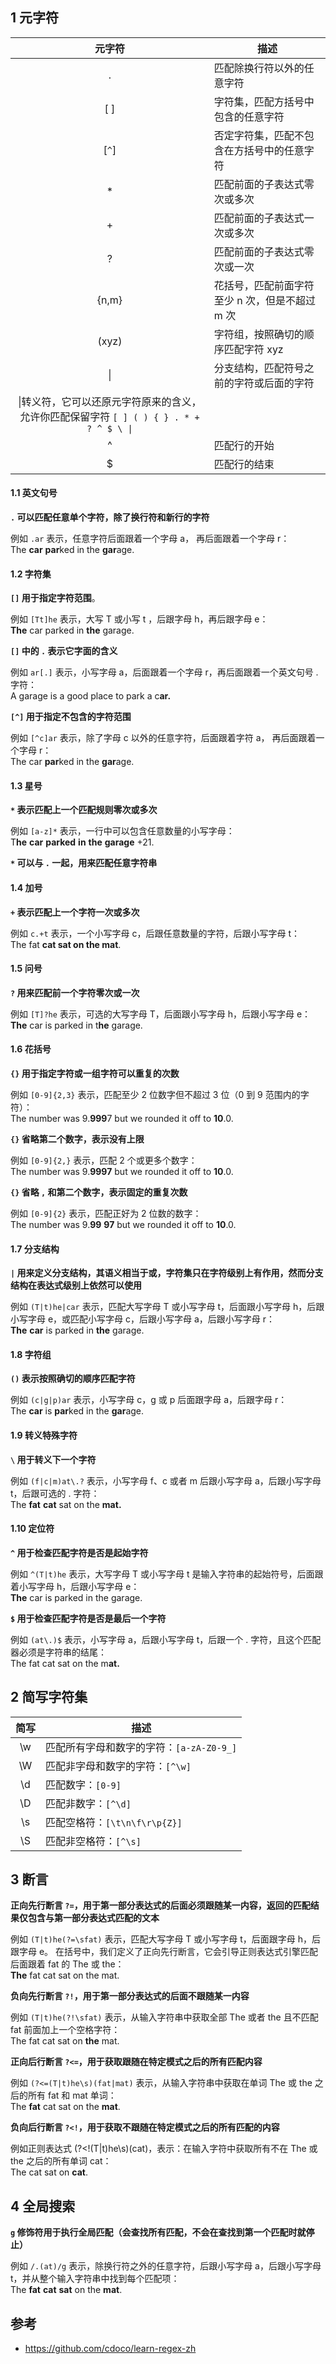 ## 1 元字符
|元字符|描述|
|:----:|----|
|.|匹配除换行符以外的任意字符|
|[ ]|字符集，匹配方括号中包含的任意字符|
|[`^`]|否定字符集，匹配不包含在方括号中的任意字符|
|*|匹配前面的子表达式零次或多次|
|+|匹配前面的子表达式一次或多次|
|?|匹配前面的子表达式零次或一次|
|{n,m}|花括号，匹配前面字符至少 n 次，但是不超过 m 次|
|(xyz)|字符组，按照确切的顺序匹配字符 xyz|
|&#124;|分支结构，匹配符号之前的字符或后面的字符|
|\\|转义符，它可以还原元字符原来的含义，允许你匹配保留字符 <code>[ ] ( ) { } . * + ? ^ $ \ &#124;</code>|
|^|匹配行的开始|
|$|匹配行的结束|

#### 1.1 英文句号

**`.` 可以匹配任意单个字符，除了换行符和新行的字符**

例如 `.ar` 表示，任意字符后面跟着一个字母 a， 再后面跟着一个字母 r：  
The **car** **par**ked in the **gar**age.

#### 1.2 字符集

**`[]` 用于指定字符范围**。

例如 `[Tt]he` 表示，大写 T 或小写 t ，后跟字母 h，再后跟字母 e：  
**The** car parked in **the** garage.

**`[]` 中的 `.` 表示它字面的含义**

例如 `ar[.]` 表示，小写字母 a，后面跟着一个字母 r，再后面跟着一个英文句号 . 字符：  
A garage is a good place to park a c**ar.**

**`[^]` 用于指定不包含的字符范围**

例如 `[^c]ar` 表示，除了字母 c 以外的任意字符，后面跟着字符 a， 再后面跟着一个字母 r：  
The car **par**ked in the **gar**age.

#### 1.3 星号

**`*` 表示匹配上一个匹配规则零次或多次**

例如 `[a-z]*` 表示，一行中可以包含任意数量的小写字母：  
T**he** **car** **parked** **in** **the** **garage** +21.

**`*` 可以与 `.` 一起，用来匹配任意字符串**

#### 1.4 加号

**`+` 表示匹配上一个字符一次或多次**

例如 `c.+t` 表示，一个小写字母 c，后跟任意数量的字符，后跟小写字母 t：  
The fat **cat sat on the mat**.

#### 1.5 问号

**`?` 用来匹配前一个字符零次或一次**

例如 `[T]?he` 表示，可选的大写字母 T，后面跟小写字母 h，后跟小写字母 e：  
**The** car is parked in t**he** garage.

#### 1.6 花括号

**`{}` 用于指定字符或一组字符可以重复的次数**

例如 `[0-9]{2,3}` 表示，匹配至少 2 位数字但不超过 3 位（0 到 9 范围内的字符）：  
The number was 9.**999**7 but we rounded it off to **10**.0.

**`{}` 省略第二个数字，表示没有上限**

例如 `[0-9]{2,}` 表示，匹配 2 个或更多个数字：  
The number was 9.**9997** but we rounded it off to **10**.0.

**`{}` 省略 `,` 和第二个数字，表示固定的重复次数**

例如 `[0-9]{2}` 表示，匹配正好为 2 位数的数字：  
The number was 9.**99** **97** but we rounded it off to **10**.0.

#### 1.7 分支结构

**`|` 用来定义分支结构，其语义相当于或，字符集只在字符级别上有作用，然而分支结构在表达式级别上依然可以使用**

例如 `(T|t)he|car` 表示，匹配大写字母 T 或小写字母 t，后面跟小写字母 h，后跟小写字母 e，或匹配小写字母 c，后跟小写字母 a，后跟小写字母 r：  
**The** **car** is parked in **the** garage.

#### 1.8 字符组

**`()` 表示按照确切的顺序匹配字符**

例如 `(c|g|p)ar` 表示，小写字母 c，g 或 p 后面跟字母 a，后跟字母 r：  
The **car** is **par**ked in the **gar**age.

#### 1.9 转义特殊字符

**`\` 用于转义下一个字符**

例如 `(f|c|m)at\.?` 表示，小写字母 f、c 或者 m 后跟小写字母 a，后跟小写字母 t，后跟可选的 . 字符：  
The **fat** **cat** sat on the **mat.**

#### 1.10 定位符

**`^` 用于检查匹配字符是否是起始字符**

例如 `^(T|t)he` 表示，大写字母 T 或小写字母 t 是输入字符串的起始符号，后面跟着小写字母 h，后跟小写字母 e：  
**The** car is parked in the garage.

**`$` 用于检查匹配字符是否是最后一个字符**

例如 `(at\.)$` 表示，小写字母 a，后跟小写字母 t，后跟一个 . 字符，且这个匹配器必须是字符串的结尾：  
The fat cat sat on the m**at.**

## 2 简写字符集

|简写|描述|
|:----:|----|
|\w|匹配所有字母和数字的字符：`[a-zA-Z0-9_]`|
|\W|匹配非字母和数字的字符：`[^\w]`|
|\d|匹配数字：`[0-9]`|
|\D|匹配非数字：`[^\d]`|
|\s|匹配空格符：`[\t\n\f\r\p{Z}]`|
|\S|匹配非空格符：`[^\s]`|

## 3 断言

**正向先行断言 `?=`，用于第一部分表达式的后面必须跟随某一内容，返回的匹配结果仅包含与第一部分表达式匹配的文本**

例如 `(T|t)he(?=\sfat)` 表示，匹配大写字母 T 或小写字母 t，后面跟字母 h，后跟字母 e。 在括号中，我们定义了正向先行断言，它会引导正则表达式引擎匹配后面跟着 fat 的 The 或 the：  
**The** fat cat sat on the mat.

**负向先行断言 `?!`，用于第一部分表达式的后面不跟随某一内容**

例如 `(T|t)he(?!\sfat)` 表示，从输入字符串中获取全部 The 或者 the 且不匹配 fat 前面加上一个空格字符：  
The fat cat sat on **the** mat.

**正向后行断言 `?<=`，用于获取跟随在特定模式之后的所有匹配内容**

例如 `(?<=(T|t)he\s)(fat|mat)` 表示，从输入字符串中获取在单词 The 或 the 之后的所有 fat 和 mat 单词：  
The **fat** cat sat on the **mat**.

**负向后行断言 `?<!`，用于获取不跟随在特定模式之后的所有匹配的内容**

例如正则表达式 (?<!(T|t)he\s)(cat)，表示：在输入字符中获取所有不在 The 或 the 之后的所有单词 cat：  
The cat sat on **cat**.

## 4 全局搜索

**`g` 修饰符用于执行全局匹配（会查找所有匹配，不会在查找到第一个匹配时就停止）**

例如 `/.(at)/g` 表示，除换行符之外的任意字符，后跟小写字母 a，后跟小写字母 t，并从整个输入字符串中找到每个匹配项：  
The **fat** **cat** **sat** on the **mat**.

## 参考
- https://github.com/cdoco/learn-regex-zh


 
 
 
 